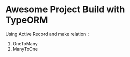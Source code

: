 # Awesome Project Build with TypeORM

Using Active Record and make relation :

1. OneToMany
2. ManyToOne
